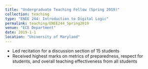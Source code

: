 ```yaml
---
title: "Undergraduate Teaching Fellow (Spring 2019)"
collection: teaching
type: "ENEE 244: Introduction to Digital Logic"
permalink: teaching/ENEE244_Spring2019
venue: "ECE Department"
date: 2019-1-1
location: "University of Maryland"
---
```

* Led recitation for a discussion section of 15 students
* Received highest marks on metrics of preparedness, respect for students, and overall teaching effectiveness from all students